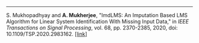 ---
S. Mukhopadhyay and **A. Mukherjee**, "ImdLMS: An Imputation Based LMS Algorithm for Linear System Identification With Missing Input Data," in <i>IEEE Transactions on Signal Processing</i>, vol. 68, pp. 2370-2385, 2020, doi: 10.1109/TSP.2020.2983162.                                           [[link]](https://ieeexplore.ieee.org/document/9050565)

